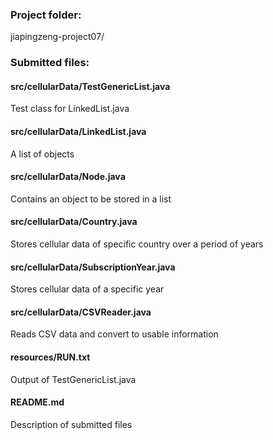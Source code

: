 ### Project folder:
jiapingzeng-project07/

### Submitted files:

#### src/cellularData/TestGenericList.java
Test class for LinkedList.java

#### src/cellularData/LinkedList.java
A list of objects

#### src/cellularData/Node.java
Contains an object to be stored in a list

#### src/cellularData/Country.java
Stores cellular data of specific country over a period of years

#### src/cellularData/SubscriptionYear.java
Stores cellular data of a specific year

#### src/cellularData/CSVReader.java
Reads CSV data and convert to usable information

#### resources/RUN.txt
Output of TestGenericList.java

#### README.md
Description of submitted files